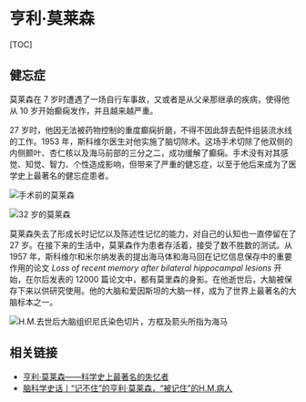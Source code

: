 # 亨利·莫莱森

[TOC]

## 健忘症

莫莱森在 7 岁时遭遇了一场自行车事故，又或者是从父亲那继承的疾病，使得他从 10 岁开始癫痫发作，并且越来越严重。

27 岁时，他因无法被药物控制的重度癫痫折磨，不得不因此辞去配件组装流水线的工作。1953 年，斯科维尔医生对他实施了脑切除术。这场手术切除了他双侧的内侧颞叶、杏仁核以及海马前部的三分之二，成功缓解了癫痫。手术没有对其感觉、知觉、智力、个性造成影响，但带来了严重的健忘症，以至于他后来成为了医学史上最著名的健忘症患者。

![手术前的莫莱森](https://mgear-image.oss-cn-shanghai.aliyuncs.com/image/other/20211206200233.png?w=50)

![32 岁的莫莱森](https://mgear-image.oss-cn-shanghai.aliyuncs.com/image/other/20211206200304.png?w=50)

莫莱森失去了形成长时记忆以及陈述性记忆的能力，对自己的认知也一直停留在了 27 岁。在接下来的生活中，莫莱森作为患者存活着，接受了数不胜数的测试。从 1957 年，斯科维尔和米尔纳发表的提出海马体和海马回在记忆信息保存中的重要作用的论文 <i>Loss of recent memory after bilateral hippocampal lesions</i> 开始，在尔后发表的 12000 篇论文中，都有莫里森的身影。在他逝世后，大脑被保存下来以供研究使用。他的大脑和爱因斯坦的大脑一样，成为了世界上最著名的大脑标本之一。

![H.M.去世后大脑组织尼氏染色切片，方框及箭头所指为海马](https://mgear-image.oss-cn-shanghai.aliyuncs.com/image/other/20211206200343.png?w=50)

## 相关链接

* [亨利·莫莱森——科学史上最著名的失忆者](https://www.xianjichina.com/news/details_63183.html)
* [脑科学史话丨“记不住”的亨利·莫莱森，“被记住”的H.M.病人](https://www.bilibili.com/read/cv7044871/)